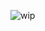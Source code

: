 ![wip](http://files.softicons.com/download/system-icons/nano-icon-set-by-freeman/png/128/Folder%20-%20Work%20in%20Progress.png)
